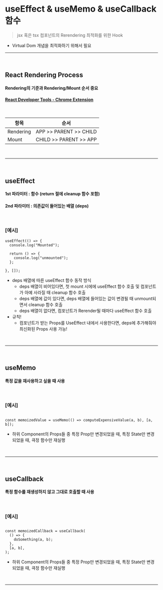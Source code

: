 # useEffect & useMemo & useCallback 함수
> jsx 혹은 tsx 컴포넌트의 Rerendering 최적화를 위한 Hook
* Virtual Dom 개념을 최적화하기 위해서 필요

<hr>
<br>

## React Rendering Process
#### Rendering의 기준과 Rendering/Mount 순서 중요
#### [React Developer Tools - Chrome Extension](https://chrome.google.com/webstore/detail/react-developer-tools/fmkadmapgofadopljbjfkapdkoienihi/related?hl=ko)

<br>

|항목|순서|
|---------|---------|
|Rendering|APP >> PARENT >> CHILD|
|Mount|CHILD >> PARENT >> APP|



<br>
<hr>
<br>

## useEffect
#### 1st 파라미터 : 함수 (return 절에 cleanup 함수 포함)
#### 2nd 파라미터 : 의존값이 들어있는 배열 (deps)

<br>

### [예시]
```tsx
useEffect(() => {
  console.log("Mounted");
  
  return () => {
    console.log("unmounted");
  };
  
}, []);
```
* deps 배열에 따른 useEffect 함수 동작 방식
  * deps 배열이 비어있다면,  첫 mount 시에에 useEffect 함수 호출 및 컴포넌트가 아예 사라질 때 cleanup 함수 호출
  * deps 배열에 값이 있다면, deps 배열에 들어있는 값이 변경될 때 unmount되면서 cleanup 함수 호출
  * deps 배열이 없다면, 컴포넌트가 Rerender될 때마다 useEffect 함수 호출
* 규칙!
  * 컴포넌트가 받는 Props를 UseEffect 내에서 사용한다면, deps에 추가해줘야 최신화된 Props 사용 가능!

<br>
<hr>
<br>

## useMemo
#### 특정 값을 재사용하고 싶을 때 사용

<br>

### [예시]
```tsx

const memoizedValue = useMemo(() => computeExpensiveValue(a, b), [a, b]);

```
* 하위 Component의 Props들 중 특정 Prop만 변경되었을 때, 특정 State만 변경되었을 때, 큭정 함수만 재실행

<br>
<hr>
<br>

## useCallback
#### 특정 함수를 재생성하지 않고 그대로 호출할 때 사용

<br>

### [예시]
```tsx

const memoizedCallback = useCallback(
  () => {
    doSomething(a, b);
  },
  [a, b],
);
```
* 하위 Component의 Props들 중 특정 Prop만 변경되었을 때, 특정 State만 변경되었을 때, 큭정 함수만 재실행

<br>
<hr>
<br>


